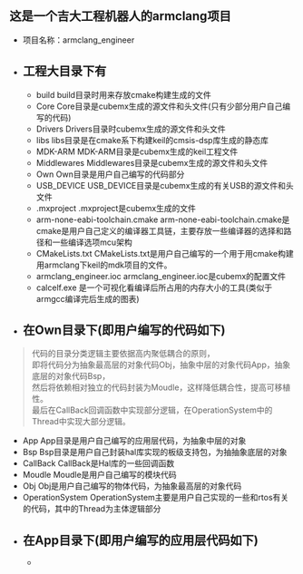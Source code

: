 ## 这是一个吉大工程机器人的armclang项目  

- 项目名称：armclang_engineer
- 工程大目录下有 
  - 
  - build build目录时用来存放cmake构建生成的文件
  - Core Core目录是cubemx生成的源文件和头文件(只有少部分用户自己编写的代码)
  - Drivers Drivers目录时cubemx生成的源文件和头文件
  - libs libs目录是在cmake系下构建keil的cmsis-dsp库生成的静态库
  - MDK-ARM MDK-ARM目录是cubemx生成的keil工程文件
  - Middlewares Middlewares目录是cubemx生成的源文件和头文件
  - Own Own目录是用户自己编写的代码部分
  - USB_DEVICE USB_DEVICE目录是cubemx生成的有关USB的源文件和头文件
  - .mxproject .mxproject是cubemx生成的文件
  - arm-none-eabi-toolchain.cmake arm-none-eabi-toolchain.cmake是cmake是用户自己定义的编译器工具链，主要存放一些编译器的选择和路径和一些编译选项mcu架构
  - CMakeLists.txt CMakeLists.txt是用户自己编写的一个用于用cmake构建用armclang下keil的mdk项目的文件。
  - armclang_engineer.ioc armclang_engineer.ioc是cubemx的配置文件
  - calcelf.exe 是一个可视化看编译后所占用的内存大小的工具(类似于armgcc编译完后生成的图表)  
- 在Own目录下(即用户编写的代码如下)
  - 
> 代码的目录分类逻辑主要依据高内聚低耦合的原则，  
> 即将代码分为抽象最高层的对象代码Obj，抽象中层的对象代码App，抽象底层的对象代码Bsp，  
> 然后将依赖相对独立的代码封装为Moudle，这样降低耦合性，提高可移植性。  
> 最后在CallBack回调函数中实现部分逻辑，在OperationSystem中的Thread中实现大部分逻辑。  
  - App App目录是用户自己编写的应用层代码，为抽象中层的对象
  - Bsp Bsp目录是用户自己封装hal库实现的板级支持包，为抽抽象底层的对象
  - CallBack CallBack是Hal库的一些回调函数
  - Moudle Moudle是用户自己编写的模块代码
  - Obj Obj是用户自己编写的物体代码，为抽象最高层的对象代码
  - OperationSystem OperationSystem主要是用户自己实现的一些和rtos有关的代码，其中的Thread为主体逻辑部分  
- 在App目录下(即用户编写的应用层代码如下)
  -
  - 